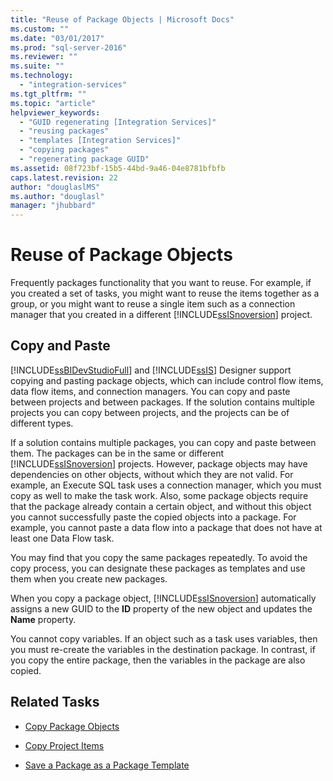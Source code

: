 ```yaml
---
title: "Reuse of Package Objects | Microsoft Docs"
ms.custom: ""
ms.date: "03/01/2017"
ms.prod: "sql-server-2016"
ms.reviewer: ""
ms.suite: ""
ms.technology: 
  - "integration-services"
ms.tgt_pltfrm: ""
ms.topic: "article"
helpviewer_keywords: 
  - "GUID regenerating [Integration Services]"
  - "reusing packages"
  - "templates [Integration Services]"
  - "copying packages"
  - "regenerating package GUID"
ms.assetid: 08f723bf-15b5-44bd-9a46-04e8781bfbfb
caps.latest.revision: 22
author: "douglaslMS"
ms.author: "douglasl"
manager: "jhubbard"
---
```

# Reuse of Package Objects
  Frequently packages functionality that you want to reuse. For example, if you created a set of tasks, you might want to reuse the items together as a group, or you might want to reuse a single item such as a connection manager that you created in a different [!INCLUDE[ssISnoversion](../includes/ssisnoversion-md.md)] project.  
  
## Copy and Paste  
 [!INCLUDE[ssBIDevStudioFull](../includes/ssbidevstudiofull-md.md)] and [!INCLUDE[ssIS](../includes/ssis-md.md)] Designer support copying and pasting package objects, which can include control flow items, data flow items, and connection managers. You can copy and paste between projects and between packages. If the solution contains multiple projects you can copy between projects, and the projects can be of different types.  
  
 If a solution contains multiple packages, you can copy and paste between them. The packages can be in the same or different [!INCLUDE[ssISnoversion](../includes/ssisnoversion-md.md)] projects. However, package objects may have dependencies on other objects, without which they are not valid. For example, an Execute SQL task uses a connection manager, which you must copy as well to make the task work. Also, some package objects require that the package already contain a certain object, and without this object you cannot successfully paste the copied objects into a package. For example, you cannot paste a data flow into a package that does not have at least one Data Flow task.  
  
 You may find that you copy the same packages repeatedly. To avoid the copy process, you can designate these packages as templates and use them when you create new packages.  
  
 When you copy a package object, [!INCLUDE[ssISnoversion](../includes/ssisnoversion-md.md)] automatically assigns a new GUID to the **ID** property of the new object and updates the **Name** property.  
  
 You cannot copy variables. If an object such as a task uses variables, then you must re-create the variables in the destination package. In contrast, if you copy the entire package, then the variables in the package are also copied.  
  
## Related Tasks  
  
-   [Copy Package Objects](../integration-services/copy-package-objects.md)  
  
-   [Copy Project Items](http://msdn.microsoft.com/library/1606c54d-20f9-49f3-a4ef-caad83a772aa)  
  
-   [Save a Package as a Package Template](http://msdn.microsoft.com/library/efe66cec-3933-4f6e-8d35-fe3d300de66c)  
  
  